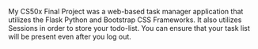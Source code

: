 My CS50x Final Project was a web-based task manager application that utilizes the Flask Python and Bootstrap CSS Frameworks. It also utilizes Sessions in order to store your todo-list. You can ensure that your task list will be present even after you log out.
